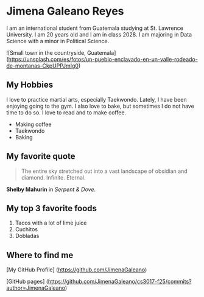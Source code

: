 # Jimena Galeano Reyes
I am an international student from Guatemala studying at St. Lawrence University. I am 20 years old and I am in class 2028. 
I am majoring in Data Science with a minor in Political Science. 

![Small town in the countryside, Guatemala] (https://unsplash.com/es/fotos/un-pueblo-enclavado-en-un-valle-rodeado-de-montanas-CkpUPPJmIg0)

## My Hobbies 
I love to practice martial arts, especially Taekwondo. Lately, I have been enjoying going to the gym. I also love to bake, but sometimes 
I do not have time to do so. I love to read and to make coffee. 
* Making coffee
* Taekwondo
* Baking

## My favorite quote
> The entire sky stretched out into a vast landscape of obsidian and diamond. Infinite. Eternal.

**Shelby Mahurin** in *Serpent & Dove*.

## My top 3 favorite foods 
1. Tacos with a lot of lime juice
2. Cuchitos
3. Dobladas

## Where to find me 
[My GitHub Profile] (https://github.com/JimenaGaleano)

[GitHub pages] (https://github.com/JimenaGaleano/cs3017-f25/commits?author=JimenaGaleano)

